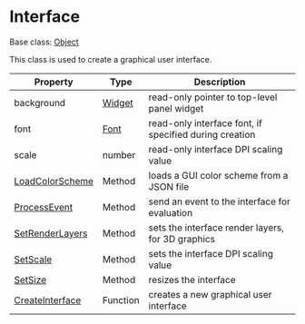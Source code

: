 # Interface

Base class: [Object](Object.md)

This class is used to create a graphical user interface.

| Property | Type | Description |
| --- | --- | --- |
| background | [Widget](Widget.md) | read-only pointer to top-level panel widget |
| font | [Font](Font.md) | read-only interface font, if specified during creation |
| scale | number | read-only interface DPI scaling value |
| [LoadColorScheme](Interface_LoadColorScheme.md) | Method | loads a GUI color scheme from a JSON file |
| [ProcessEvent](Interface_ProcessEvent.md) | Method | send an event to the interface for evaluation |
| [SetRenderLayers](Interface_SetRenderLayers.md) | Method | sets the interface render layers, for 3D graphics |
| [SetScale](Interface_SetScale.md) | Method | sets the interface DPI scaling value |
| [SetSize](Interface_SetSize.md) | Method | resizes the interface |
| [CreateInterface](CreateInterface.md) | Function | creates a new graphical user interface |
